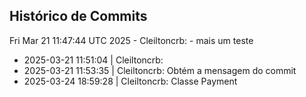 ## Histórico de Commits
Fri Mar 21 11:47:44 UTC 2025 - Cleiltoncrb: - mais um teste
- 2025-03-21 11:51:04 | Cleiltoncrb: 
- 2025-03-21 11:53:35 | Cleiltoncrb: Obtém a mensagem do commit
- 2025-03-24 18:59:28 | Cleiltoncrb: Classe Payment

